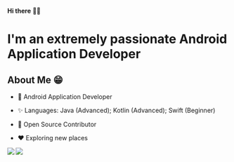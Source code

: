 **Hi there** 👋🏻

# I'm an extremely passionate Android Application Developer

## About Me 😁
* 📱 Android Application Developer

* ✨ Languages: Java (Advanced); Kotlin (Advanced); Swift (Beginner)

* 📖 Open Source Contributor

* ♥️ Exploring new places


<a href="https://github.com/gsanthosh91">
  <img align="left" src="https://github-readme-stats.vercel.app/api/top-langs/?username=gsanthosh91&theme=dracula&hide=css&mode=compact" />
  <img  src="https://github-readme-stats.vercel.app/api?username=gsanthosh91&show_icons=true&theme=dracula&count_private=true" />
</a>
